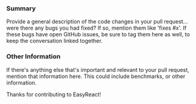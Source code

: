 ### Summary

Provide a general description of the code changes in your pull
request... were there any bugs you had fixed? If so, mention them like 'fixes #x'. If
these bugs have open GitHub issues, be sure to tag them here as well,
to keep the conversation linked together.

### Other Information

If there's anything else that's important and relevant to your pull
request, mention that information here. This could include
benchmarks, or other information.

Thanks for contributing to EasyReact!
